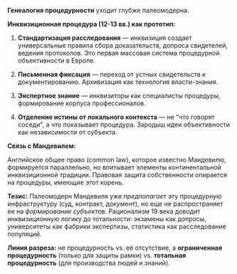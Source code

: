 **Генеалогия процедурности** уходит глубже палеомодерна.

**Инквизиционная процедура (12-13 вв.) как прототип:**

1. **Стандартизация расследования** — инквизиция создает универсальные правила сбора доказательств, допроса свидетелей, ведения протоколов. Это первая массовая система процедурной объективности в Европе.

2. **Письменная фиксация** — переход от устных свидетельств к документированию. Архивизация как технология власти-знания.

3. **Экспертное знание** — инквизиторы как специалисты процедуры, формирование корпуса профессионалов.

4. **Отделение истины от локального контекста** — не "что говорят соседи", а что показывает процедура. Зародыш идеи объективности как независимости от субъекта.

**Связь с Мандевилем:**

Английское общее право (common law), которое известно Мандевилю, формируется параллельно, но впитывает элементы континентальной инквизиционной традиции. Правовая защита собственности опирается на процедуры, имеющие этот корень.

**Тезис:** 
Палеомодерн Мандевиля уже *предполагает* эту процедурную инфраструктуру (суд, контракт, документ), но еще не распространяет ее на *формирование субъектов*. Рационализм 19 века доводит инквизиционную логику до тотальности: экзамены как допросы, университеты как фабрики экспертизы, статистика как расследование популяций.

**Линия разреза:** не процедурность vs. её отсутствие, а **ограниченная процедурность** (только для защиты рамки) vs. **тотальная процедурность** (для производства людей и знаний).
